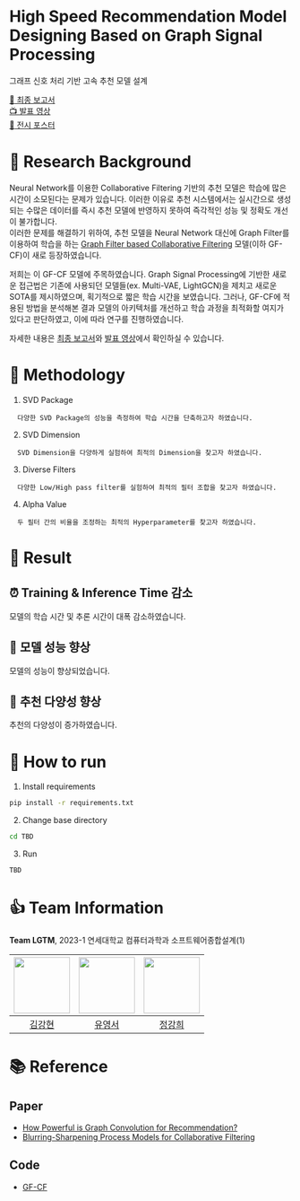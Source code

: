 # High Speed Recommendation Model Designing Based on Graph Signal Processing
그래프 신호 처리 기반 고속 추천 모델 설계  

<!--바로가기 링크 모음-->
[:scroll: 최종 보고서](https://github.com/7dudtj) <!--최종보고서 완료되면 깃허브에 업로드 후 링크 바꿔야함-->  
[:tv: 발표 영상](https://github.com/7dudtj) <!--유투브에 발표영상 올라가면 링크 바꿔야함-->  
[:art: 전시 포스터](https://github.com/7dudtj) <!--TBD-->

# :test_tube: Research Background
Neural Network를 이용한 Collaborative Filtering 기반의 추천 모델은 학습에 많은 시간이 소모된다는 문제가 있습니다. 이러한 이유로 추천 시스템에서는 실시간으로 생성되는 수많은 데이터를 즉시 추천 모델에 반영하지 못하여 즉각적인 성능 및 정확도 개선이 불가합니다.  
이러한 문제를 해결하기 위하여, 추천 모델을 Neural Network 대신에 Graph Filter를 이용하여 학습을 하는 [Graph Filter based Collaborative Filtering](https://arxiv.org/abs/2108.07567) 모델(이하 GF-CF)이 새로 등장하였습니다.  

저희는 이 GF-CF 모델에 주목하였습니다. Graph Signal Processing에 기반한 새로운 접근법은 기존에 사용되던 모델들(ex. Multi-VAE, LightGCN)을 제치고 새로운 SOTA를 제시하였으며, 획기적으로 짧은 학습 시간을 보였습니다. 그러나, GF-CF에 적용된 방법을 분석해본 결과 모델의 아키텍처를 개선하고 학습 과정을 최적화할 여지가 있다고 판단하였고, 이에 따라 연구를 진행하였습니다.  

자세한 내용은 [최종 보고서](https://github.com/7dudtj)와 [발표 영상](https://github.com/7dudtj)에서 확인하실 수 있습니다. <!--추후 링크 변경 필요-->  

# :book: Methodology
1. SVD Package
```text
  다양한 SVD Package의 성능을 측정하여 학습 시간을 단축하고자 하였습니다.
```
2. SVD Dimension
```text
  SVD Dimension을 다양하게 실험하여 최적의 Dimension을 찾고자 하였습니다.
```
3. Diverse Filters
```text
  다양한 Low/High pass filter를 실험하여 최적의 필터 조합을 찾고자 하였습니다.
```
4. Alpha Value
```text
  두 필터 간의 비율을 조정하는 최적의 Hyperparameter를 찾고자 하였습니다.
```

# :medal_sports: Result
## :alarm_clock: Training & Inference Time 감소
모델의 학습 시간 및 추론 시간이 대폭 감소하였습니다. <!--TBD-->  

## :bullettrain_front: 모델 성능 향상
모델의 성능이 향상되었습니다. <!--TBD-->  

## :gift: 추천 다양성 향상
추천의 다양성이 증가하였습니다. <!--TBD-->  

# :runner: How to run
1. Install requirements
```bash
pip install -r requirements.txt
```
2. Change base directory <!--추후 경로 수정 필요함-->
```bash
cd TBD
```
3. Run <!--추후 작성 예정-->
```bash
TBD
```

# :thumbsup: Team Information
**Team LGTM**, 2023-1 연세대학교 컴퓨터과학과 소프트웨어종합설계(1)

| [<img src="https://github.com/kgh1030.png" width="100px">](https://github.com/kgh1030) | [<img src="https://github.com/7dudtj.png" width="100px">](https://github.com/7dudtj) | [<img src="https://github.com/vesselofgod.png" width="100px">](https://github.com/vesselofgod) |
| :---: | :---: | :---:|
| [김강현](https://github.com/kgh1030) | [유영서](https://github.com/7dudtj) | [정강희](https://github.com/vesselofgod) |

<!--LGTM 이미지. 저작권 이슈로 인하여 업로드 어렵지 않을까-->
<!-- <p>
  <img src="https://github.com/7dudtj/sojong/assets/67851701/d38c9fa4-5cd0-4a1f-b006-22e0bb273d39" width="200">
</p> -->

# :books: Reference
## Paper
* [How Powerful is Graph Convolution for Recommendation?](https://arxiv.org/abs/2108.07567)
* [Blurring-Sharpening Process Models for Collaborative Filtering](https://arxiv.org/abs/2211.09324)
## Code
* [GF-CF](https://github.com/yshenaw/GF_CF)
